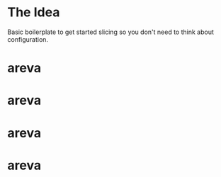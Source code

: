 # The Idea

Basic boilerplate to get started slicing so you don't need to think about configuration.

# areva
# areva
# areva
# areva
